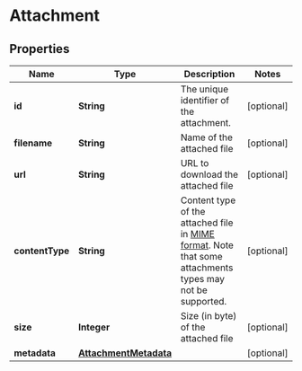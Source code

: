 

# Attachment


## Properties

| Name | Type | Description | Notes |
|------------ | ------------- | ------------- | -------------|
|**id** | **String** | The unique identifier of the attachment. |  [optional] |
|**filename** | **String** | Name of the attached file |  [optional] |
|**url** | **String** | URL to download the attached file |  [optional] |
|**contentType** | **String** | Content type of the attached file in [MIME format](https://developer.mozilla.org/en-US/docs/Web/HTTP/Basics_of_HTTP/MIME_types/Common_types). Note that some attachments types may not be supported. |  [optional] |
|**size** | **Integer** | Size (in byte) of the attached file |  [optional] |
|**metadata** | [**AttachmentMetadata**](AttachmentMetadata.md) |  |  [optional] |



